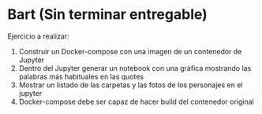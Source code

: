 # Bart (Sin terminar entregable)

Ejercicio a realizar:

1. Construir un Docker-compose con una imagen de un contenedor de Jupyter
2. Dentro del Jupyter generar un notebook con una gráfica mostrando las
palabras más habituales en las quotes
3. Mostrar un listado de las carpetas y las fotos de los personajes en el jupyter
4. Docker-compose debe ser capaz de hacer build del contenedor original

